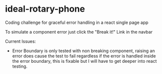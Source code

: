 # ideal-rotary-phone

Coding challenge for graceful error handling in a react single page app

To simulate a component error just click the "Break it!" Link in the navbar

Current Issues: 
- Error Boundary is only tested with non breaking component, raising an error does cause the test to fail regardless if the error is handled inside the error boundary, this is fixable but I will have to get deeper into react testing. 
